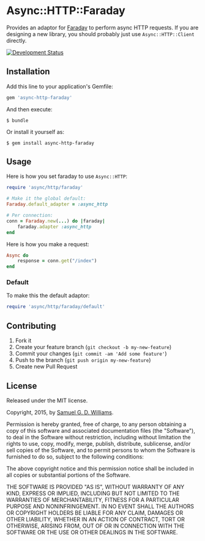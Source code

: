 # Async::HTTP::Faraday

Provides an adaptor for [Faraday](https://github.com/lostisland/faraday) to perform async HTTP requests. If you are designing a new library, you should probably just use `Async::HTTP::Client` directly.

[![Development Status](https://github.com/socketry/async-http-faraday/workflows/Test/badge.svg)](https://github.com/socketry/async-http-faraday/actions?workflow=Test)

## Installation

Add this line to your application's Gemfile:

``` ruby
gem 'async-http-faraday'
```

And then execute:

    $ bundle

Or install it yourself as:

    $ gem install async-http-faraday

## Usage

Here is how you set faraday to use `Async::HTTP`:

``` ruby
require 'async/http/faraday'

# Make it the global default:
Faraday.default_adapter = :async_http

# Per connection:
conn = Faraday.new(...) do |faraday|
	faraday.adapter :async_http
end
```

Here is how you make a request:

``` ruby
Async do
	response = conn.get("/index")
end
```

### Default

To make this the default adaptor:

``` ruby
require 'async/http/faraday/default'
```

## Contributing

1.  Fork it
2.  Create your feature branch (`git checkout -b my-new-feature`)
3.  Commit your changes (`git commit -am 'Add some feature'`)
4.  Push to the branch (`git push origin my-new-feature`)
5.  Create new Pull Request

## License

Released under the MIT license.

Copyright, 2015, by [Samuel G. D. Williams](http://www.codeotaku.com/samuel-williams).

Permission is hereby granted, free of charge, to any person obtaining a copy
of this software and associated documentation files (the "Software"), to deal
in the Software without restriction, including without limitation the rights
to use, copy, modify, merge, publish, distribute, sublicense, and/or sell
copies of the Software, and to permit persons to whom the Software is
furnished to do so, subject to the following conditions:

The above copyright notice and this permission notice shall be included in
all copies or substantial portions of the Software.

THE SOFTWARE IS PROVIDED "AS IS", WITHOUT WARRANTY OF ANY KIND, EXPRESS OR
IMPLIED, INCLUDING BUT NOT LIMITED TO THE WARRANTIES OF MERCHANTABILITY,
FITNESS FOR A PARTICULAR PURPOSE AND NONINFRINGEMENT. IN NO EVENT SHALL THE
AUTHORS OR COPYRIGHT HOLDERS BE LIABLE FOR ANY CLAIM, DAMAGES OR OTHER
LIABILITY, WHETHER IN AN ACTION OF CONTRACT, TORT OR OTHERWISE, ARISING FROM,
OUT OF OR IN CONNECTION WITH THE SOFTWARE OR THE USE OR OTHER DEALINGS IN
THE SOFTWARE.
